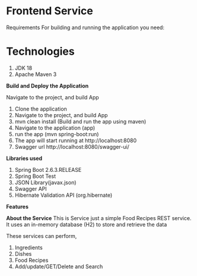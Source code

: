 # Frontend Service

Requirements
For building and running the application you need:
# Technologies
1) JDK 18
2) Apache Maven 3


**Build and Deploy the Application**

Navigate to the project, and build App

1) Clone the application
2) Navigate to the project, and build App
3) mvn clean install (Build and run the app using maven)
4) Navigate to the application (app)
5) run the app (mvn spring-boot:run)
6) The app will start running at http://localhost:8080
5) Swagger url http://localhost:8080/swagger-ui/

**Libraries used**
 1) Spring Boot 2.6.3.RELEASE
 2) Spring Boot Test
 3) JSON Library(javax.json)
 4) Swagger API
 5) Hibernate Validation API (org.hibernate)


**Features**

  **About the Service**
  This is Service just a simple Food Recipes REST service. It uses an in-memory database (H2) to store and retrieve the data

These services can perform,
1) Ingredients
2) Dishes
3) Food Recipes
4) Add/update/GET/Delete and Search


